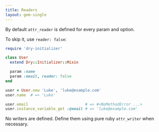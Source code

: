 ```yaml
---
title: Readers
layout: gem-single
---
```


By default `attr_reader` is defined for every param and option.

To skip it, use `reader: false`:

```ruby
require 'dry-initializer'

class User
  extend Dry::Initializer::Mixin

  param :name
  param :email, reader: false
end

user = User.new 'Luke', 'luke@example.com'
user.name  # => 'Luke'

user.email                         # => #<NoMethodError ...>
user.instance_variable_get :@email # => 'luke@example.com'
```

No writers are defined. Define them using pure ruby `attr_writer` when necessary.
